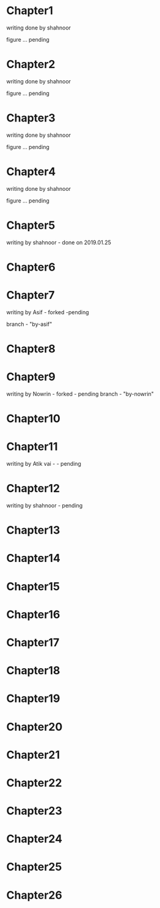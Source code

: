 # Chapter1
writing done by shahnoor

figure ... pending

# Chapter2
writing done by shahnoor

figure ... pending

# Chapter3
writing done by shahnoor

figure ... pending

# Chapter4
writing done by shahnoor

figure ... pending

# Chapter5
writing by shahnoor - done on 2019.01.25

# Chapter6


# Chapter7
writing by Asif - forked -pending

branch - "by-asif"

# Chapter8


# Chapter9
writing by Nowrin - forked - pending
branch - "by-nowrin"


# Chapter10


# Chapter11
writing by Atik vai - - pending



# Chapter12
writing by shahnoor - pending

# Chapter13


# Chapter14


# Chapter15


# Chapter16


# Chapter17


# Chapter18


# Chapter19


# Chapter20


# Chapter21


# Chapter22


# Chapter23


# Chapter24


# Chapter25


# Chapter26


